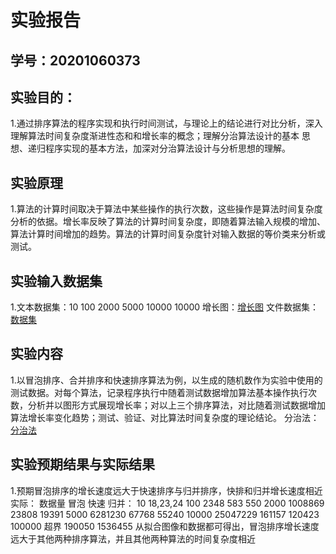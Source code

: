 # 实验报告

## 学号：20201060373


## 实验目的：

1.通过排序算法的程序实现和执行时间测试，与理论上的结论进行对比分析，深入理解算法时间复杂度渐进性态和和增长率的概念；理解分治算法设计的基本
思想、递归程序实现的基本方法，加深对分治算法设计与分析思想的理解。

## 实验原理

1.算法的计算时间取决于算法中某些操作的执行次数，这些操作是算法时间复杂度分析的依据。增长率反映了算法的计算时间复杂度，即随着算法输入规模的增加、算法计算时间增加的趋势。算法的计算时间复杂度针对输入数据的等价类来分析或测试。



## 实验输入数据集

1.文本数据集：10 100 2000 5000 10000 10000
增长图：[增长图](./data/res.png)
文件数据集：[数据集](./data/list.txt)

## 实验内容

1.以冒泡排序、合并排序和快速排序算法为例，以生成的随机数作为实验中使用的测试数据。对每个算法，记录程序执行中随着测试数据增加算法基本操作执行次数，分析并以图形方式展现增长率；对以上三个排序算法，对比随着测试数据增加算法增长率变化趋势；测试、验证、对比算法时间复杂度的理论结论。
分治法：[分治法](./dac.c)

## 实验预期结果与实际结果

1.预期冒泡排序的增长速度远大于快速排序与归并排序，快排和归并增长速度相近
实际：
数据量 冒泡 快速 归并：
10 18,23,24
100 2348 583 550
2000 1008869 23808 19391
5000 6281230 67768 55240
10000 25047229 161157 120423
100000 超界 190050 1536455
从拟合图像和数据都可得出，冒泡排序增长速度远大于其他两种排序算法，并且其他两种算法的时间复杂度相近
